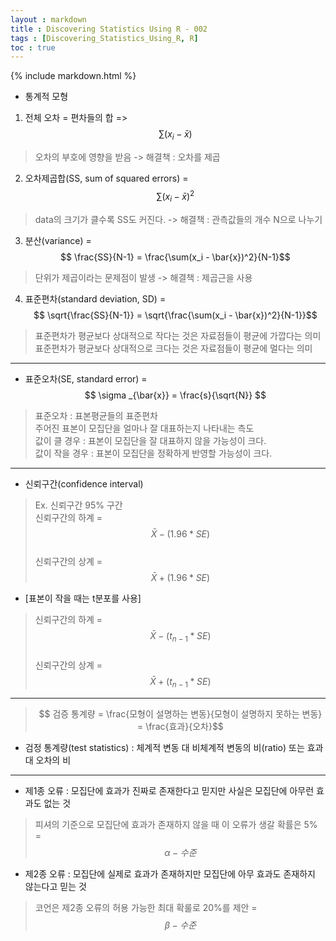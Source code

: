 ```yaml
---
layout : markdown
title : Discovering Statistics Using R - 002
tags : [Discovering_Statistics_Using_R, R]
toc : true
---
```

{% include markdown.html %}

- 통계적 모형

1. 전체 오차 = 편차들의 합 => $$ \sum (x_i - \bar{x}) $$
> 오차의 부호에 영향을 받음 -> 해결책 : 오차를 제곱
2. 오차제곱합(SS, sum of squared errors) = $$ \sum(x_i - \bar{x})^2 $$
> data의 크기가 클수록 SS도 커진다. -> 해결책 : 관측값들의 개수 N으로 나누기
3. 분산(variance) = $$ \frac{SS}{N-1} = \frac{\sum(x_i - \bar{x})^2}{N-1}$$
> 단위가 제곱이라는 문제점이 발생 -> 해결책 : 제곱근을 사용
4. 표준편차(standard deviation, SD) = $$ \sqrt{\frac{SS}{N-1}} = \sqrt{\frac{\sum(x_i - \bar{x})^2}{N-1}}$$
> 표준편차가 평균보다 상대적으로 작다는 것은 자료점들이 평균에 가깝다는 의미  
> 표준편차가 평균보다 상대적으로 크다는 것은 자료점들이 평균에 멀다는 의미

---

- 표준오차(SE, standard error) = $$ \sigma _{\bar{x}} = \frac{s}{\sqrt{N}} $$
> 표준오차 : 표본평균들의 표준편차  
> 주어진 표본이 모집단을 얼마나 잘 대표하는지 나타내는 측도  
> 값이 클 경우 : 표본이 모집단을 잘 대표하지 않을 가능성이 크다.  
> 값이 작을 경우 : 표본이 모집단을 정확하게 반영할 가능성이 크다.

---

- 신뢰구간(confidence interval)
> Ex. 신뢰구간 95% 구간  
> 신뢰구간의 하계 = $$ \bar{X} - (1.96 * SE) $$  
> 신뢰구간의 상계 = $$ \bar{X} + (1.96 * SE) $$

- [표본이 작을 때는 t분포를 사용]
> 신뢰구간의 하계 = $$ \bar{X} - (t_{n-1} * SE) $$  
> 신뢰구간의 상계 = $$ \bar{X} + (t_{n-1} * SE) $$

---

> $$ 검증 통계량 = \frac{모형이 설명하는 변동}{모형이 설명하지 못하는 변동} = \frac{효과}{오차}$$  

- 검정 통계량(test statistics) : 체계적 변동 대 비체계적 변동의 비(ratio) 또는 효과 대 오차의 비  

---

- 제1종 오류 : 모집단에 효과가 진짜로 존재한다고 믿지만 사실은 모집단에 아무런 효과도 없는 것
> 피셔의 기준으로 모집단에 효과가 존재하지 않을 때 이 오류가 생갈 확률은 5% = $$ \alpha-수준 $$  
- 제2종 오류 : 모집단에 실제로 효과가 존재하지만 모집단에 아무 효과도 존재하지 않는다고 믿는 것
> 코언은 제2종 오류의 허용 가능한 최대 확룰로 20%를 제안 = $$ \beta-수준 $$
